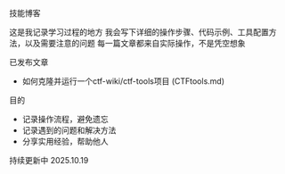 技能博客

这是我记录学习过程的地方
我会写下详细的操作步骤、代码示例、工具配置方法，以及需要注意的问题
每一篇文章都来自实际操作，不是凭空想象

已发布文章

- 如何克隆并运行一个ctf-wiki/ctf-tools项目 (CTFtools.md)

目的

- 记录操作流程，避免遗忘  
- 记录遇到的问题和解决方法  
- 分享实用经验，帮助他人

持续更新中 2025.10.19
